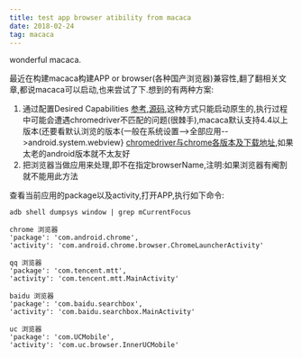 ```yaml
---
title: test app browser atibility from macaca
date: 2018-02-24
tag: macaca
---
```


wonderful macaca.

最近在构建macaca构建APP or browser(各种国产浏览器)兼容性,翻了翻相关文章,都说macaca可以启动,也来尝试了下.想到的有两种方案:
1. 通过配置Desired Capabilities [参考](https://macacajs.github.io/helpful-settings),[源码](https://github.com/macacajs/macaca-android/blob/master/lib/macaca-android.js),这种方式只能启动原生的,执行过程中可能会遭遇chromedriver不匹配的问题(很棘手),macaca默认支持4.4以上版本(还要看默认浏览的版本{一般在系统设置-->全部应用-->android.system.webview} [chromedriver与chrome各版本及下载地址](http://blog.csdn.net/cz9025/article/details/70160273),如果太老的android版本就不太友好
2. 把浏览器当做应用来处理,即不在指定browserName,注明:如果浏览器有阉割就不能用此方法

查看当前应用的package以及activity,打开APP,执行如下命令:
```
adb shell dumpsys window | grep mCurrentFocus
```
```
chrome 浏览器
'package': 'com.android.chrome',
'activity': 'com.android.chrome.browser.ChromeLauncherActivity'

qq 浏览器
'package': 'com.tencent.mtt',
'activity': 'com.tencent.mtt.MainActivity'

baidu 浏览器
'package': 'com.baidu.searchbox',
'activity': 'com.baidu.searchbox.MainActivity'

uc 浏览器
'package': 'com.UCMobile',
'activity': 'com.uc.browser.InnerUCMobile'
```